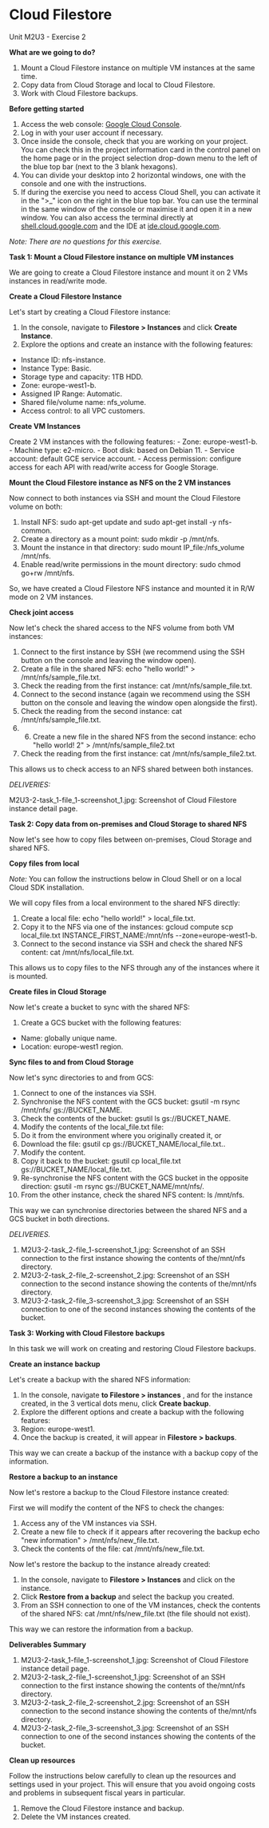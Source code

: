 # **Cloud Filestore**

Unit M2U3 - Exercise 2

**What are we going to do?**

1. Mount a Cloud Filestore instance on multiple VM instances at the same time.
2. Copy data from Cloud Storage and local to Cloud Filestore.
3. Work with Cloud Filestore backups.

**Before getting started**

1. Access the web console: [Google Cloud Console](https://console.cloud.google.com/).
2. Log in with your user account if necessary.
3. Once inside the console, check that you are working on your project. You can check this in the project information card in the control panel on the home page or in the project selection drop-down menu to the left of the blue top bar (next to the 3 blank hexagons).
4. You can divide your desktop into 2 horizontal windows, one with the console and one with the instructions.
5. If during the exercise you need to access Cloud Shell, you can activate it in the ">_" icon on the right in the blue top bar. You can use the terminal in the same window of the console or maximise it and open it in a new window. You can also access the terminal directly at [shell.cloud.google.com](https://shell.cloud.google.com/) and the IDE at [ide.cloud.google.com](https://ide.cloud.google.com/).

_Note: There are no questions for this exercise._

**Task 1: Mount a Cloud Filestore instance on multiple VM instances**

We are going to create a Cloud Filestore instance and mount it on 2 VMs instances in read/write mode.

**Create a Cloud Filestore Instance**

Let's start by creating a Cloud Filestore instance:

1. In the console, navigate to  **Filestore > Instances**  and click  **Create Instance**.
2. Explore the options and create an instance with the following features:
  - Instance ID: nfs-instance.
  - Instance Type: Basic.
  - Storage type and capacity: 1TB HDD.
  - Zone: europe-west1-b.
  - Assigned IP Range: Automatic.
  - Shared file/volume name: nfs_volume.
  - Access control: to all VPC customers.

**Create VM Instances**

Create 2 VM instances with the following features: - Zone: europe-west1-b. - Machine type: e2-micro. - Boot disk: based on Debian 11. - Service account: default GCE service account. - Access permission: configure access for each API with read/write access for Google Storage.

**Mount the Cloud Filestore instance as NFS on the 2 VM instances**

Now connect to both instances via SSH and mount the Cloud Filestore volume on both:

1. Install NFS: sudo apt-get update and sudo apt-get install -y nfs-common.
2. Create a directory as a mount point: sudo mkdir -p /mnt/nfs.
3. Mount the instance in that directory: sudo mount IP_file:/nfs_volume /mnt/nfs.
4. Enable read/write permissions in the mount directory: sudo chmod go+rw /mnt/nfs.

So, we have created a Cloud Filestore NFS instance and mounted it in R/W mode on 2 VM instances.

**Check joint access**

Now let's check the shared access to the NFS volume from both VM instances:

1. Connect to the first instance by SSH (we recommend using the SSH button on the console and leaving the window open).
2. Create a file in the shared NFS: echo "hello world!" > /mnt/nfs/sample_file.txt.
3. Check the reading from the first instance: cat /mnt/nfs/sample_file.txt.
4. Connect to the second instance (again we recommend using the SSH button on the console and leaving the window open alongside the first).
5. Check the reading from the second instance: cat /mnt/nfs/sample_file.txt.
6. 6.	Create a new file in the shared NFS from the second instance: echo "hello world! 2" > /mnt/nfs/sample_file2.txt
7. Check the reading from the first instance: cat /mnt/nfs/sample_file2.txt.

This allows us to check access to an NFS shared between both instances.

_DELIVERIES:_ 

M2U3-2-task_1-file_1-screenshot_1.jpg: Screenshot of Cloud Filestore instance detail page.

**Task 2: Copy data from on-premises and Cloud Storage to shared NFS**

Now let's see how to copy files between on-premises, Cloud Storage and shared NFS.

**Copy files from local**

_Note:_ You can follow the instructions below in Cloud Shell or on a local Cloud SDK installation.

We will copy files from a local environment to the shared NFS directly:

1. Create a local file: echo "hello world!" > local_file.txt.
2. Copy it to the NFS via one of the instances: gcloud compute scp local_file.txt INSTANCE_FIRST_NAME:/mnt/nfs --zone=europe-west1-b.
3. Connect to the second instance via SSH and check the shared NFS content: cat /mnt/nfs/local_file.txt.

This allows us to copy files to the NFS through any of the instances where it is mounted.

**Create files in Cloud Storage**

Now let's create a bucket to sync with the shared NFS:

1. Create a GCS bucket with the following features:
  - Name: globally unique name.
  - Location: europe-west1 region.

**Sync files to and from Cloud Storage**

Now let's sync directories to and from GCS:

1. Connect to one of the instances via SSH.
2. Synchronise the NFS content with the GCS bucket: gsutil -m rsync /mnt/nfs/ gs://BUCKET_NAME.
3. Check the contents of the bucket: gsutil ls gs://BUCKET_NAME.
4. Modify the contents of the local_file.txt file:
  1. Do it from the environment where you originally created it, or
  2. Download the file: gsutil cp gs://BUCKET_NAME/local_file.txt..
  3. Modify the content.
  4. Copy it back to the bucket: gsutil cp local\_file.txt gs://BUCKET_NAME/local_file.txt.
5. Re-synchronise the NFS content with the GCS bucket in the opposite direction: gsutil -m rsync gs://BUCKET_NAME/mnt/nfs/.
6. From the other instance, check the shared NFS content: ls /mnt/nfs.

This way we can synchronise directories between the shared NFS and a GCS bucket in both directions.

_DELIVERIES._

1. M2U3-2-task_2-file_1-screenshot_1.jpg: Screenshot of an SSH connection to the first instance showing the contents of the/mnt/nfs directory.
2. M2U3-2-task_2-file_2-screenshot_2.jpg: Screenshot of an SSH connection to the second instance showing the contents of the/mnt/nfs directory.
3. M2U3-2-task_2-file_3-screenshot_3.jpg: Screenshot of an SSH connection to one of the second instances showing the contents of the bucket.

**Task 3: Working with Cloud Filestore backups**

In this task we will work on creating and restoring Cloud Filestore backups.

**Create an instance backup**

Let's create a backup with the shared NFS information:

1. In the console, navigate  **to Filestore > instances** , and for the instance created, in the 3 vertical dots menu, click  **Create backup**.
2. Explore the different options and create a backup with the following features:
  1. Region: europe-west1.
3. Once the backup is created, it will appear in **Filestore > backups**.

This way we can create a backup of the instance with a backup copy of the information.

**Restore a backup to an instance**

Now let's restore a backup to the Cloud Filestore instance created:

First we will modify the content of the NFS to check the changes:

1. Access any of the VM instances via SSH.
2. Create a new file to check if it appears after recovering the backup echo "new information" > /mnt/nfs/new_file.txt.
3. Check the contents of the file: cat /mnt/nfs/new_file.txt.

Now let's restore the backup to the instance already created:

1. In the console, navigate to  **Filestore > Instances**  and click on the instance.
2. Click  **Restore from a backup**  and select the backup you created.
3. From an SSH connection to one of the VM instances, check the contents of the shared NFS: cat /mnt/nfs/new_file.txt (the file should not exist).

This way we can restore the information from a backup.

**Deliverables Summary**

1. M2U3-2-task_1-file_1-screenshot_1.jpg: Screenshot of Cloud Filestore instance detail page.
2. M2U3-2-task_2-file_1-screenshot_1.jpg: Screenshot of an SSH connection to the first instance showing the contents of the/mnt/nfs directory.
3. M2U3-2-task_2-file_2-screenshot_2.jpg: Screenshot of an SSH connection to the second instance showing the contents of the/mnt/nfs directory.
4. M2U3-2-task_2-file_3-screenshot_3.jpg: Screenshot of an SSH connection to one of the second instances showing the contents of the bucket.

**Clean up resources**

Follow the instructions below carefully to clean up the resources and settings used in your project. This will ensure that you avoid ongoing costs and problems in subsequent fiscal years in particular.

1. Remove the Cloud Filestore instance and backup.
2. Delete the VM instances created.
